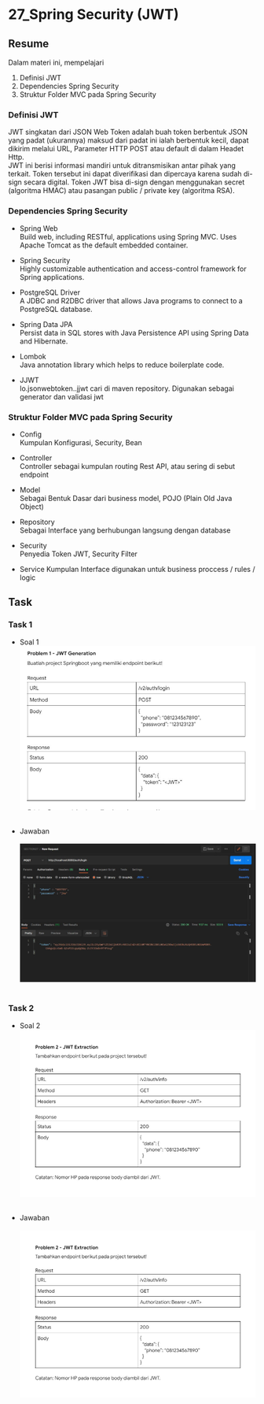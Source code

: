 # 27_Spring Security (JWT)

## Resume

Dalam materi ini, mempelajari <br />

1. Definisi JWT <br />
2. Dependencies Spring Security <br />
3. Struktur Folder MVC pada Spring Security<br />

### Definisi JWT

JWT singkatan dari JSON Web Token adalah buah token berbentuk JSON yang padat (ukurannya) maksud dari padat ini ialah berbentuk kecil, dapat dikirim melalui URL, Parameter HTTP POST atau default di dalam Headet Http.<br />JWT ini berisi informasi mandiri untuk ditransmisikan antar pihak yang terkait. Token tersebut ini dapat diverifikasi dan dipercaya karena sudah di-sign secara digital. Token JWT bisa di-sign dengan menggunakan secret (algoritma HMAC) atau pasangan public / private key (algoritma RSA).

### Dependencies Spring Security

- Spring Web <br />
  Build web, including RESTful, applications using Spring MVC.
  Uses Apache Tomcat as the default embedded container.<br />

- Spring Security <br />
  Highly customizable authentication and access-control
  framework for Spring applications.<br />

- PostgreSQL Driver<br />
  A JDBC and R2DBC driver that allows Java programs to
  connect to a PostgreSQL database.<br />

- Spring Data JPA<br />
  Persist data in SQL stores with Java Persistence API using
  Spring Data and Hibernate.<br />

- Lombok<br />
  Java annotation library which helps to reduce boilerplate code.<br />

- JJWT<br />
  lo.jsonwebtoken..jjwt cari di maven repository. Digunakan
  sebagai generator dan validasi jwt<br />

### Struktur Folder MVC pada Spring Security

- Config<br />
  Kumpulan Konfigurasi, Security, Bean<br />

- Controller<br />
  Controller sebagai kumpulan routing Rest API, atau sering di
  sebut endpoint<br />

- Model<br />
  Sebagai Bentuk Dasar dari business model, POJO (Plain Old
  Java Object)<br />

- Repository<br />
  Sebagai Interface yang berhubungan langsung dengan
  database<br />

- Security<br />
  Penyedia Token JWT, Security Filter<br />

- Service
  Kumpulan Interface digunakan untuk business proccess /
  rules / logic

## Task

### Task 1

- Soal 1<br />
  ![CODE-JSON-NO-2](<https://github.com/hafidzencis/java_muhammad-hafidz-febriansyah/blob/master/27_Spring%20Security%20(JWT)/screenshot/soal1.JPG>)<br /><br />

- Jawaban <br /><br />
  ![CODE-JSON-NO-2](<https://github.com/hafidzencis/java_muhammad-hafidz-febriansyah/blob/master/27_Spring%20Security%20(JWT)/screenshot/postjwtextraction.JPG>)
  <br /><br />

### Task 2

- Soal 2<br />
  ![CODE-JSON-NO-2](<https://github.com/hafidzencis/java_muhammad-hafidz-febriansyah/blob/master/27_Spring%20Security%20(JWT)/screenshot/soal2.JPG>)<br /><br />

- Jawaban <br /><br />
  ![CODE-JSON-NO-2](<https://github.com/hafidzencis/java_muhammad-hafidz-febriansyah/blob/master/27_Spring%20Security%20(JWT)/screenshot/soal2.JPG>)
